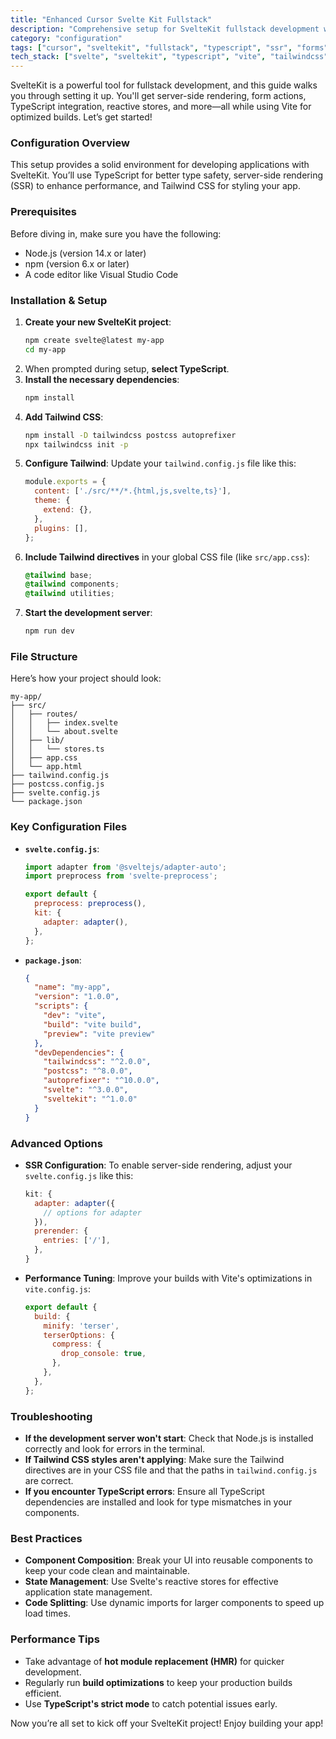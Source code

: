 ```yaml
---
title: "Enhanced Cursor Svelte Kit Fullstack"
description: "Comprehensive setup for SvelteKit fullstack development with TypeScript, SSR, and optimized build processes."
category: "configuration"
tags: ["cursor", "sveltekit", "fullstack", "typescript", "ssr", "forms", "vite", "tailwindcss"]
tech_stack: ["svelte", "sveltekit", "typescript", "vite", "tailwindcss"]
---
```


SvelteKit is a powerful tool for fullstack development, and this guide walks you through setting it up. You'll get server-side rendering, form actions, TypeScript integration, reactive stores, and more—all while using Vite for optimized builds. Let’s get started!

### Configuration Overview
This setup provides a solid environment for developing applications with SvelteKit. You’ll use TypeScript for better type safety, server-side rendering (SSR) to enhance performance, and Tailwind CSS for styling your app.

### Prerequisites
Before diving in, make sure you have the following:
- Node.js (version 14.x or later)
- npm (version 6.x or later)
- A code editor like Visual Studio Code

### Installation & Setup
1. **Create your new SvelteKit project**:
   ```bash
   npm create svelte@latest my-app
   cd my-app
   ```
2. When prompted during setup, **select TypeScript**.
3. **Install the necessary dependencies**:
   ```bash
   npm install
   ```
4. **Add Tailwind CSS**:
   ```bash
   npm install -D tailwindcss postcss autoprefixer
   npx tailwindcss init -p
   ```
5. **Configure Tailwind**:
   Update your `tailwind.config.js` file like this:
   ```javascript
   module.exports = {
     content: ['./src/**/*.{html,js,svelte,ts}'],
     theme: {
       extend: {},
     },
     plugins: [],
   };
   ```
6. **Include Tailwind directives** in your global CSS file (like `src/app.css`):
   ```css
   @tailwind base;
   @tailwind components;
   @tailwind utilities;
   ```
7. **Start the development server**:
   ```bash
   npm run dev
   ```

### File Structure
Here’s how your project should look:
```
my-app/
├── src/
│   ├── routes/
│   │   ├── index.svelte
│   │   └── about.svelte
│   ├── lib/
│   │   └── stores.ts
│   ├── app.css
│   └── app.html
├── tailwind.config.js
├── postcss.config.js
├── svelte.config.js
└── package.json
```

### Key Configuration Files
- **`svelte.config.js`**:
   ```javascript
   import adapter from '@sveltejs/adapter-auto';
   import preprocess from 'svelte-preprocess';

   export default {
     preprocess: preprocess(),
     kit: {
       adapter: adapter(),
     },
   };
   ```
- **`package.json`**:
   ```json
   {
     "name": "my-app",
     "version": "1.0.0",
     "scripts": {
       "dev": "vite",
       "build": "vite build",
       "preview": "vite preview"
     },
     "devDependencies": {
       "tailwindcss": "^2.0.0",
       "postcss": "^8.0.0",
       "autoprefixer": "^10.0.0",
       "svelte": "^3.0.0",
       "sveltekit": "^1.0.0"
     }
   }
   ```

### Advanced Options
- **SSR Configuration**: To enable server-side rendering, adjust your `svelte.config.js` like this:
   ```javascript
   kit: {
     adapter: adapter({
       // options for adapter
     }),
     prerender: {
       entries: ['/'],
     },
   }
   ```
- **Performance Tuning**: Improve your builds with Vite's optimizations in `vite.config.js`:
   ```javascript
   export default {
     build: {
       minify: 'terser',
       terserOptions: {
         compress: {
           drop_console: true,
         },
       },
     },
   };
   ```

### Troubleshooting
- **If the development server won't start**: Check that Node.js is installed correctly and look for errors in the terminal.
- **If Tailwind CSS styles aren't applying**: Make sure the Tailwind directives are in your CSS file and that the paths in `tailwind.config.js` are correct.
- **If you encounter TypeScript errors**: Ensure all TypeScript dependencies are installed and look for type mismatches in your components.

### Best Practices
- **Component Composition**: Break your UI into reusable components to keep your code clean and maintainable.
- **State Management**: Use Svelte's reactive stores for effective application state management.
- **Code Splitting**: Use dynamic imports for larger components to speed up load times.

### Performance Tips
- Take advantage of **hot module replacement (HMR)** for quicker development.
- Regularly run **build optimizations** to keep your production builds efficient.
- Use **TypeScript's strict mode** to catch potential issues early.

Now you’re all set to kick off your SvelteKit project! Enjoy building your app!